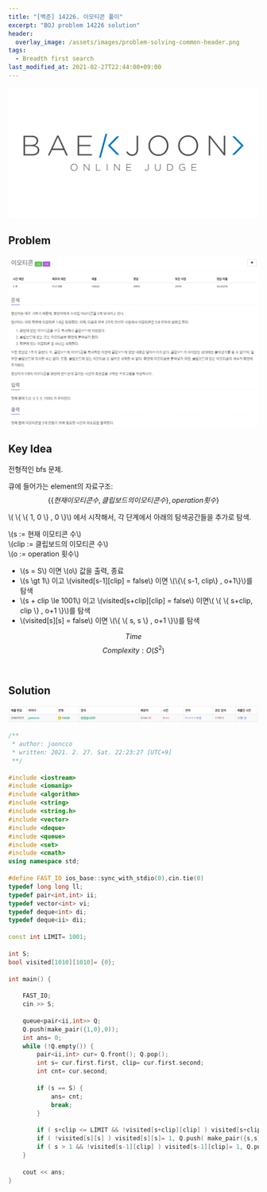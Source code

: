 ```yaml
---
title: "[백준] 14226. 이모티콘 풀이"
excerpt: "BOJ problem 14226 solution"
header:
  overlay_image: /assets/images/problem-solving-common-header.png
tags:
  - Breadth first search
last_modified_at: 2021-02-27T22:44:00+09:00
---
```

<a href="https://www.acmicpc.net/">
  <img src="/assets/images/boj-logo.png"/>
</a>

## Problem
<a href="https://www.acmicpc.net/problem/14226">
    <img src="/assets/images/boj-14226.png"/>
</a>

<br/>

## Key Idea
전형적인 bfs 문제.

큐에 들어가는 element의 자료구조:
$$ \{ \{ 현재 이모티콘 수, 클립보드의 이모티콘 수 \} , operation 횟수 \} $$

\\( \\{ \\{ 1, 0 \\} , 0 \\}\\) 에서 시작해서, 각 단계에서 아래의 탐색공간들을 추가로 탐색.  

\\(s := 현재 이모티콘 수\\)  
\\(clip := 클립보드의 이모티콘 수\\)  
\\(o := operation 횟수\\)  
- \\(s = S\\) 이면 \\(o\\) 값을 출력, 종료
- \\(s \gt 1\\) 이고 \\(visited[s-1][clip] = false\\) 이면  \\(\\{\\{ s-1, clip\\} , o+1\\}\\)를 탐색
- \\(s + clip \le 1001\\) 이고 \\(visited[s+clip][clip] = false\\) 이면\\( \\{ \\{ s+clip, clip \\} , o+1 \\}\\)를 탐색
- \\(visited[s][s] = false\\) 이면  \\(\\{ \\{ s, s \\} , o+1 \\}\\)를 탐색

$$ Time $$ $$ Complexity: O(S^2) $$

<br/>

## Solution
<img src="/assets/images/boj-14226-result.png"/>

```cpp
/**
 * author: jooncco
 * written: 2021. 2. 27. Sat. 22:23:27 [UTC+9]
 **/

#include <iostream>
#include <iomanip>
#include <algorithm>
#include <string>
#include <string.h>
#include <vector>
#include <deque>
#include <queue>
#include <set>
#include <cmath>
using namespace std;

#define FAST_IO ios_base::sync_with_stdio(0),cin.tie(0)
typedef long long ll;
typedef pair<int,int> ii;
typedef vector<int> vi;
typedef deque<int> di;
typedef deque<ii> dii;

const int LIMIT= 1001;

int S;
bool visited[1010][1010]= {0};

int main() {
    
    FAST_IO;
    cin >> S;
    
    queue<pair<ii,int>> Q;
    Q.push(make_pair({1,0},0));
    int ans= 0;
    while (!Q.empty()) {
        pair<ii,int> cur= Q.front(); Q.pop();
        int s= cur.first.first, clip= cur.first.second;
        int cnt= cur.second;
        
        if (s == S) {
            ans= cnt;
            break;
        }
        
        if ( s+clip <= LIMIT && !visited[s+clip][clip] ) visited[s+clip][clip]= 1, Q.push( make_pair({s+clip,clip}, cnt+1) );
        if ( !visited[s][s] ) visited[s][s]= 1, Q.push( make_pair({s,s}, cnt+1));
        if ( s > 1 && !visited[s-1][clip] ) visited[s-1][clip]= 1, Q.push( {make_pair(s-1,clip}, cnt+1) );
    }

    cout << ans;
}
```
